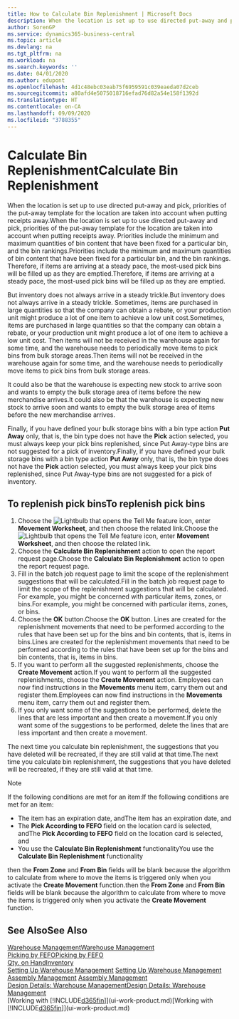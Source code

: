 ```yaml
---
title: How to Calculate Bin Replenishment | Microsoft Docs
description: When the location is set up to use directed put-away and pick, priorities of the put-away template for the location are taken into account when putting receipts away.
author: SorenGP
ms.service: dynamics365-business-central
ms.topic: article
ms.devlang: na
ms.tgt_pltfrm: na
ms.workload: na
ms.search.keywords: ''
ms.date: 04/01/2020
ms.author: edupont
ms.openlocfilehash: 4d1c48ebc03eab75f6959591c039eaeda07d2ceb
ms.sourcegitcommit: a80afd4e5075018716efad76d82a54e158f1392d
ms.translationtype: HT
ms.contentlocale: en-CA
ms.lasthandoff: 09/09/2020
ms.locfileid: "3788355"
---
```

# <a name="calculate-bin-replenishment"></a><span data-ttu-id="dfc6b-103">Calculate Bin Replenishment</span><span class="sxs-lookup"><span data-stu-id="dfc6b-103">Calculate Bin Replenishment</span></span>
<span data-ttu-id="dfc6b-104">When the location is set up to use directed put-away and pick, priorities of the put-away template for the location are taken into account when putting receipts away.</span><span class="sxs-lookup"><span data-stu-id="dfc6b-104">When the location is set up to use directed put-away and pick, priorities of the put-away template for the location are taken into account when putting receipts away.</span></span> <span data-ttu-id="dfc6b-105">Priorities include the minimum and maximum quantities of bin content that have been fixed for a particular bin, and the bin rankings.</span><span class="sxs-lookup"><span data-stu-id="dfc6b-105">Priorities include the minimum and maximum quantities of bin content that have been fixed for a particular bin, and the bin rankings.</span></span> <span data-ttu-id="dfc6b-106">Therefore, if items are arriving at a steady pace, the most-used pick bins will be filled up as they are emptied.</span><span class="sxs-lookup"><span data-stu-id="dfc6b-106">Therefore, if items are arriving at a steady pace, the most-used pick bins will be filled up as they are emptied.</span></span>  

<span data-ttu-id="dfc6b-107">But inventory does not always arrive in a steady trickle.</span><span class="sxs-lookup"><span data-stu-id="dfc6b-107">But inventory does not always arrive in a steady trickle.</span></span> <span data-ttu-id="dfc6b-108">Sometimes, items are purchased in large quantities so that the company can obtain a rebate, or your production unit might produce a lot of one item to achieve a low unit cost.</span><span class="sxs-lookup"><span data-stu-id="dfc6b-108">Sometimes, items are purchased in large quantities so that the company can obtain a rebate, or your production unit might produce a lot of one item to achieve a low unit cost.</span></span> <span data-ttu-id="dfc6b-109">Then items will not be received in the warehouse again for some time, and the warehouse needs to periodically move items to pick bins from bulk storage areas.</span><span class="sxs-lookup"><span data-stu-id="dfc6b-109">Then items will not be received in the warehouse again for some time, and the warehouse needs to periodically move items to pick bins from bulk storage areas.</span></span>  

<span data-ttu-id="dfc6b-110">It could also be that the warehouse is expecting new stock to arrive soon and wants to empty the bulk storage area of items before the new merchandise arrives.</span><span class="sxs-lookup"><span data-stu-id="dfc6b-110">It could also be that the warehouse is expecting new stock to arrive soon and wants to empty the bulk storage area of items before the new merchandise arrives.</span></span>  

<span data-ttu-id="dfc6b-111">Finally, if you have defined your bulk storage bins with a bin type action **Put Away** only, that is, the bin type does not have the **Pick** action selected, you must always keep your pick bins replenished, since Put Away-type bins are not suggested for a pick of inventory.</span><span class="sxs-lookup"><span data-stu-id="dfc6b-111">Finally, if you have defined your bulk storage bins with a bin type action **Put Away** only, that is, the bin type does not have the **Pick** action selected, you must always keep your pick bins replenished, since Put Away-type bins are not suggested for a pick of inventory.</span></span>  

## <a name="to-replenish-pick-bins"></a><span data-ttu-id="dfc6b-112">To replenish pick bins</span><span class="sxs-lookup"><span data-stu-id="dfc6b-112">To replenish pick bins</span></span>  
1.  <span data-ttu-id="dfc6b-113">Choose the ![Lightbulb that opens the Tell Me feature](media/ui-search/search_small.png "Tell me what you want to do") icon, enter **Movement Worksheet**, and then choose the related link.</span><span class="sxs-lookup"><span data-stu-id="dfc6b-113">Choose the ![Lightbulb that opens the Tell Me feature](media/ui-search/search_small.png "Tell me what you want to do") icon, enter **Movement Worksheet**, and then choose the related link.</span></span>  
2.  <span data-ttu-id="dfc6b-114">Choose the **Calculate Bin Replenishment** action to open the report request page.</span><span class="sxs-lookup"><span data-stu-id="dfc6b-114">Choose the **Calculate Bin Replenishment** action to open the report request page.</span></span>  
3.  <span data-ttu-id="dfc6b-115">Fill in the batch job request page to limit the scope of the replenishment suggestions that will be calculated.</span><span class="sxs-lookup"><span data-stu-id="dfc6b-115">Fill in the batch job request page to limit the scope of the replenishment suggestions that will be calculated.</span></span> <span data-ttu-id="dfc6b-116">For example, you might be concerned with particular items, zones, or bins.</span><span class="sxs-lookup"><span data-stu-id="dfc6b-116">For example, you might be concerned with particular items, zones, or bins.</span></span>  
4.  <span data-ttu-id="dfc6b-117">Choose the **OK** button.</span><span class="sxs-lookup"><span data-stu-id="dfc6b-117">Choose the **OK** button.</span></span> <span data-ttu-id="dfc6b-118">Lines are created for the replenishment movements that need to be performed according to the rules that have been set up for the bins and bin contents, that is, items in bins.</span><span class="sxs-lookup"><span data-stu-id="dfc6b-118">Lines are created for the replenishment movements that need to be performed according to the rules that have been set up for the bins and bin contents, that is, items in bins.</span></span>  
5.  <span data-ttu-id="dfc6b-119">If you want to perform all the suggested replenishments, choose the **Create Movement** action.</span><span class="sxs-lookup"><span data-stu-id="dfc6b-119">If you want to perform all the suggested replenishments, choose the **Create Movement** action.</span></span> <span data-ttu-id="dfc6b-120">Employees can now find instructions in the **Movements** menu item, carry them out and register them.</span><span class="sxs-lookup"><span data-stu-id="dfc6b-120">Employees can now find instructions in the **Movements** menu item, carry them out and register them.</span></span>  
6.  <span data-ttu-id="dfc6b-121">If you only want some of the suggestions to be performed, delete the lines that are less important and then create a movement.</span><span class="sxs-lookup"><span data-stu-id="dfc6b-121">If you only want some of the suggestions to be performed, delete the lines that are less important and then create a movement.</span></span>  

<span data-ttu-id="dfc6b-122">The next time you calculate bin replenishment, the suggestions that you have deleted will be recreated, if they are still valid at that time.</span><span class="sxs-lookup"><span data-stu-id="dfc6b-122">The next time you calculate bin replenishment, the suggestions that you have deleted will be recreated, if they are still valid at that time.</span></span>  

> [!NOTE]  
>  <span data-ttu-id="dfc6b-123">If the following conditions are met for an item:</span><span class="sxs-lookup"><span data-stu-id="dfc6b-123">If the following conditions are met for an item:</span></span>  
>   
>  -   <span data-ttu-id="dfc6b-124">The item has an expiration date, and</span><span class="sxs-lookup"><span data-stu-id="dfc6b-124">The item has an expiration date, and</span></span>  
> -   <span data-ttu-id="dfc6b-125">The **Pick According to FEFO** field on the location card is selected, and</span><span class="sxs-lookup"><span data-stu-id="dfc6b-125">The **Pick According to FEFO** field on the location card is selected, and</span></span>  
> -   <span data-ttu-id="dfc6b-126">You use the **Calculate Bin Replenishment** functionality</span><span class="sxs-lookup"><span data-stu-id="dfc6b-126">You use the **Calculate Bin Replenishment** functionality</span></span>  
>   
>  <span data-ttu-id="dfc6b-127">then the **From Zone** and **From Bin** fields will be blank because the algorithm to calculate from where to move the items is triggered only when you activate the **Create Movement** function.</span><span class="sxs-lookup"><span data-stu-id="dfc6b-127">then the **From Zone** and **From Bin** fields will be blank because the algorithm to calculate from where to move the items is triggered only when you activate the **Create Movement** function.</span></span>  

## <a name="see-also"></a><span data-ttu-id="dfc6b-128">See Also</span><span class="sxs-lookup"><span data-stu-id="dfc6b-128">See Also</span></span>  
[<span data-ttu-id="dfc6b-129">Warehouse Management</span><span class="sxs-lookup"><span data-stu-id="dfc6b-129">Warehouse Management</span></span>](warehouse-manage-warehouse.md)  
[<span data-ttu-id="dfc6b-130">Picking by FEFO</span><span class="sxs-lookup"><span data-stu-id="dfc6b-130">Picking by FEFO</span></span>](warehouse-picking-by-fefo.md)  
[<span data-ttu-id="dfc6b-131">Qty. on Hand</span><span class="sxs-lookup"><span data-stu-id="dfc6b-131">Inventory</span></span>](inventory-manage-inventory.md)  
<span data-ttu-id="dfc6b-132">[Setting Up Warehouse Management](warehouse-setup-warehouse.md)   </span><span class="sxs-lookup"><span data-stu-id="dfc6b-132">[Setting Up Warehouse Management](warehouse-setup-warehouse.md)   </span></span>  
<span data-ttu-id="dfc6b-133">[Assembly Management](assembly-assemble-items.md)  </span><span class="sxs-lookup"><span data-stu-id="dfc6b-133">[Assembly Management](assembly-assemble-items.md)  </span></span>  
[<span data-ttu-id="dfc6b-134">Design Details: Warehouse Management</span><span class="sxs-lookup"><span data-stu-id="dfc6b-134">Design Details: Warehouse Management</span></span>](design-details-warehouse-management.md)  
<span data-ttu-id="dfc6b-135">[Working with [!INCLUDE[d365fin](includes/d365fin_md.md)]](ui-work-product.md)</span><span class="sxs-lookup"><span data-stu-id="dfc6b-135">[Working with [!INCLUDE[d365fin](includes/d365fin_md.md)]](ui-work-product.md)</span></span>
